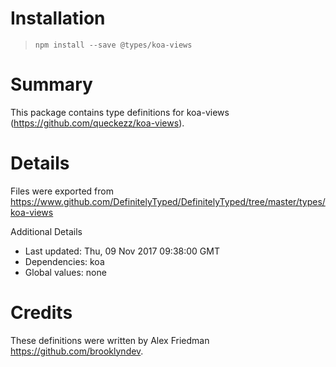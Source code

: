 # Installation
> `npm install --save @types/koa-views`

# Summary
This package contains type definitions for koa-views (https://github.com/queckezz/koa-views).

# Details
Files were exported from https://www.github.com/DefinitelyTyped/DefinitelyTyped/tree/master/types/koa-views

Additional Details
 * Last updated: Thu, 09 Nov 2017 09:38:00 GMT
 * Dependencies: koa
 * Global values: none

# Credits
These definitions were written by Alex Friedman <https://github.com/brooklyndev>.
